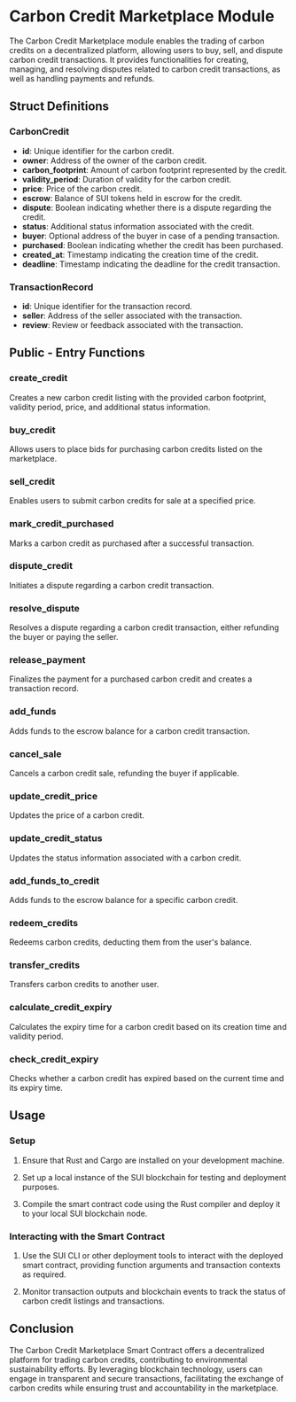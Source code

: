 # Carbon Credit Marketplace Module

The Carbon Credit Marketplace module enables the trading of carbon credits on a decentralized platform, allowing users to buy, sell, and dispute carbon credit transactions. It provides functionalities for creating, managing, and resolving disputes related to carbon credit transactions, as well as handling payments and refunds.

## Struct Definitions

### CarbonCredit
- **id**: Unique identifier for the carbon credit.
- **owner**: Address of the owner of the carbon credit.
- **carbon_footprint**: Amount of carbon footprint represented by the credit.
- **validity_period**: Duration of validity for the carbon credit.
- **price**: Price of the carbon credit.
- **escrow**: Balance of SUI tokens held in escrow for the credit.
- **dispute**: Boolean indicating whether there is a dispute regarding the credit.
- **status**: Additional status information associated with the credit.
- **buyer**: Optional address of the buyer in case of a pending transaction.
- **purchased**: Boolean indicating whether the credit has been purchased.
- **created_at**: Timestamp indicating the creation time of the credit.
- **deadline**: Timestamp indicating the deadline for the credit transaction.

### TransactionRecord
- **id**: Unique identifier for the transaction record.
- **seller**: Address of the seller associated with the transaction.
- **review**: Review or feedback associated with the transaction.

## Public - Entry Functions

### create_credit
Creates a new carbon credit listing with the provided carbon footprint, validity period, price, and additional status information.

### buy_credit
Allows users to place bids for purchasing carbon credits listed on the marketplace.

### sell_credit
Enables users to submit carbon credits for sale at a specified price.

### mark_credit_purchased
Marks a carbon credit as purchased after a successful transaction.

### dispute_credit
Initiates a dispute regarding a carbon credit transaction.

### resolve_dispute
Resolves a dispute regarding a carbon credit transaction, either refunding the buyer or paying the seller.

### release_payment
Finalizes the payment for a purchased carbon credit and creates a transaction record.

### add_funds
Adds funds to the escrow balance for a carbon credit transaction.

### cancel_sale
Cancels a carbon credit sale, refunding the buyer if applicable.

### update_credit_price
Updates the price of a carbon credit.

### update_credit_status
Updates the status information associated with a carbon credit.

### add_funds_to_credit
Adds funds to the escrow balance for a specific carbon credit.

### redeem_credits
Redeems carbon credits, deducting them from the user's balance.

### transfer_credits
Transfers carbon credits to another user.

### calculate_credit_expiry
Calculates the expiry time for a carbon credit based on its creation time and validity period.

### check_credit_expiry
Checks whether a carbon credit has expired based on the current time and its expiry time.

## Usage

### Setup

1. Ensure that Rust and Cargo are installed on your development machine.

2. Set up a local instance of the SUI blockchain for testing and deployment purposes.

3. Compile the smart contract code using the Rust compiler and deploy it to your local SUI blockchain node.

### Interacting with the Smart Contract

1. Use the SUI CLI or other deployment tools to interact with the deployed smart contract, providing function arguments and transaction contexts as required.

2. Monitor transaction outputs and blockchain events to track the status of carbon credit listings and transactions.

## Conclusion

The Carbon Credit Marketplace Smart Contract offers a decentralized platform for trading carbon credits, contributing to environmental sustainability efforts. By leveraging blockchain technology, users can engage in transparent and secure transactions, facilitating the exchange of carbon credits while ensuring trust and accountability in the marketplace.